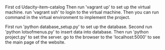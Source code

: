 First cd Udacity-item-catalog
Then run 'vagrant up' to set up the virtual machine.
run 'vagrant ssh' to login to the virtual machine.
Then you can run command in the virtual environment to implement the project.

First run 'python database_setup.py' to set up the database.
Second run 'python lotsofmenus.py' to insert data into database.
Then run 'python project.py' to set the server.
go to the browser to the 'localhost:5000' to see the main page of the website.
